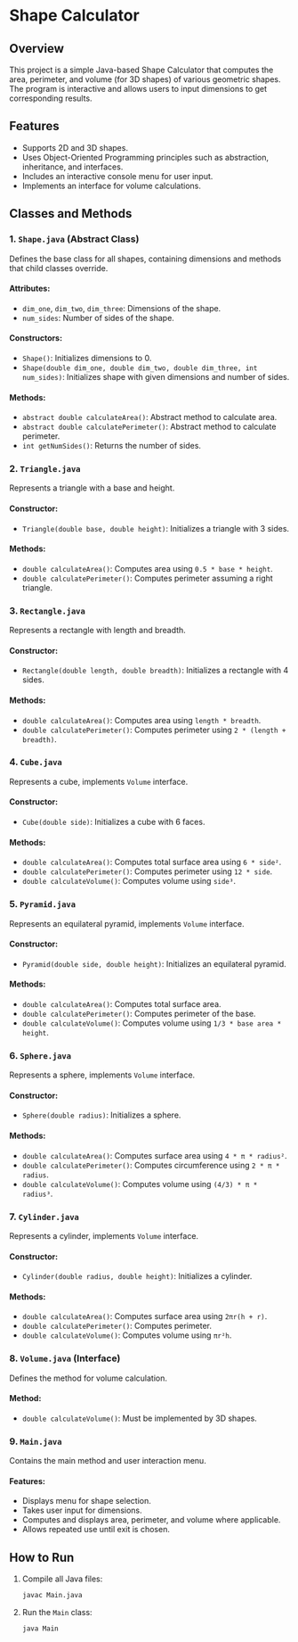 # Shape Calculator

## Overview
This project is a simple Java-based Shape Calculator that computes the area, perimeter, and volume (for 3D shapes) of various geometric shapes. The program is interactive and allows users to input dimensions to get corresponding results.

## Features
- Supports 2D and 3D shapes.
- Uses Object-Oriented Programming principles such as abstraction, inheritance, and interfaces.
- Includes an interactive console menu for user input.
- Implements an interface for volume calculations.

## Classes and Methods

### 1. `Shape.java` (Abstract Class)
Defines the base class for all shapes, containing dimensions and methods that child classes override.

#### Attributes:
- `dim_one`, `dim_two`, `dim_three`: Dimensions of the shape.
- `num_sides`: Number of sides of the shape.

#### Constructors:
- `Shape()`: Initializes dimensions to 0.
- `Shape(double dim_one, double dim_two, double dim_three, int num_sides)`: Initializes shape with given dimensions and number of sides.

#### Methods:
- `abstract double calculateArea()`: Abstract method to calculate area.
- `abstract double calculatePerimeter()`: Abstract method to calculate perimeter.
- `int getNumSides()`: Returns the number of sides.

### 2. `Triangle.java`
Represents a triangle with a base and height.

#### Constructor:
- `Triangle(double base, double height)`: Initializes a triangle with 3 sides.

#### Methods:
- `double calculateArea()`: Computes area using `0.5 * base * height`.
- `double calculatePerimeter()`: Computes perimeter assuming a right triangle.

### 3. `Rectangle.java`
Represents a rectangle with length and breadth.

#### Constructor:
- `Rectangle(double length, double breadth)`: Initializes a rectangle with 4 sides.

#### Methods:
- `double calculateArea()`: Computes area using `length * breadth`.
- `double calculatePerimeter()`: Computes perimeter using `2 * (length + breadth)`.

### 4. `Cube.java`
Represents a cube, implements `Volume` interface.

#### Constructor:
- `Cube(double side)`: Initializes a cube with 6 faces.

#### Methods:
- `double calculateArea()`: Computes total surface area using `6 * side²`.
- `double calculatePerimeter()`: Computes perimeter using `12 * side`.
- `double calculateVolume()`: Computes volume using `side³`.

### 5. `Pyramid.java`
Represents an equilateral pyramid, implements `Volume` interface.

#### Constructor:
- `Pyramid(double side, double height)`: Initializes an equilateral pyramid.

#### Methods:
- `double calculateArea()`: Computes total surface area.
- `double calculatePerimeter()`: Computes perimeter of the base.
- `double calculateVolume()`: Computes volume using `1/3 * base area * height`.

### 6. `Sphere.java`
Represents a sphere, implements `Volume` interface.

#### Constructor:
- `Sphere(double radius)`: Initializes a sphere.

#### Methods:
- `double calculateArea()`: Computes surface area using `4 * π * radius²`.
- `double calculatePerimeter()`: Computes circumference using `2 * π * radius`.
- `double calculateVolume()`: Computes volume using `(4/3) * π * radius³`.

### 7. `Cylinder.java`
Represents a cylinder, implements `Volume` interface.

#### Constructor:
- `Cylinder(double radius, double height)`: Initializes a cylinder.

#### Methods:
- `double calculateArea()`: Computes surface area using `2πr(h + r)`.
- `double calculatePerimeter()`: Computes perimeter.
- `double calculateVolume()`: Computes volume using `πr²h`.

### 8. `Volume.java` (Interface)
Defines the method for volume calculation.

#### Method:
- `double calculateVolume()`: Must be implemented by 3D shapes.

### 9. `Main.java`
Contains the main method and user interaction menu.

#### Features:
- Displays menu for shape selection.
- Takes user input for dimensions.
- Computes and displays area, perimeter, and volume where applicable.
- Allows repeated use until exit is chosen.

## How to Run
1. Compile all Java files:
   ```sh
   javac Main.java
   ```
2. Run the `Main` class:
   ```sh
   java Main
   ```

